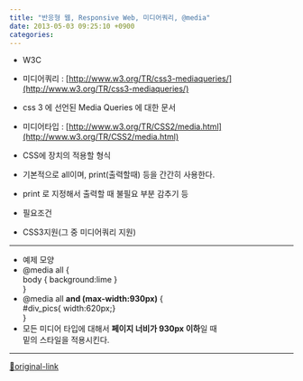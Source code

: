```yaml
---
title: "반응형 웹, Responsive Web, 미디어쿼리, @media"
date: 2013-05-03 09:25:10 +0900
categories: 
---
```

  

- W3C
- 미디어쿼리 : [http://www.w3.org/TR/css3-mediaqueries/](http://www.w3.org/TR/css3-mediaqueries/)
- css 3 에 선언된 Media Queries 에 대한 문서

- 미디어타입 : [http://www.w3.org/TR/CSS2/media.html](http://www.w3.org/TR/CSS2/media.html)
- CSS에 장치의 적용할 형식
- 기본적으로 all이며, print(출력할때) 등을 간간히 사용한다.
- print 로 지정해서 출력할 때 불필요 부분 감추기 등




- 필요조건
- CSS3지원(그 중 미디어쿼리 지원)


- - - - - -

- 예제 모양
- @media all {  
	body { background:lime }   
}
- @media all **and (max-width:930px)** {  
	#div_pics{ width:620px;}  
}
- 모든 미디어 타입에 대해서 **페이지 너비가 930px 이하**일 때  
밑의 스타일을 적용시킨다.



  




***
[🔗original-link](http://www.mins01.com/mh/tech/read/828)